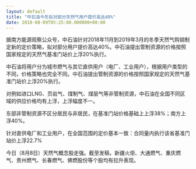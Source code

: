 ```yaml
---
layout: default
title: "中石油今冬拟对部分天然气用户提价高达40%"
date: 2018-08-09T05:25:08.000000+08:00
---
```


据南方能源观察公众号，中石油针对2018年11月到2019年3月的冬季天然气购销制定新的定价策略，拟对部分用户提价高达40%。中石油提出管制资源的价格按照国家规定的天然气基准门站价上浮20%执行。


中石油将用户分为城市燃气与其它直供用户（电厂、工业用户），根据用户类型的不同，价格策略也完全不同。中石油提出管制资源的价格按照国家规定的天然气基准门站价上浮20%执行。


对例如进口LNG、页岩气、煤制气、煤层气等非管制资源，中石油在全国不同区域的供应价格均有上浮，上浮幅度不一。


东部非管制资源不区分居民与非居民，在基准门站价格基础上上浮38%；南方上浮40%。


针对直供电厂和工业用户，在全国范围的定价基本一致：合同量内执行该省基准门站价上浮22.7%


今日（8月8日）天然气概念股走强。截至发稿，新疆火炬、大通燃气、重庆燃气、贵州燃气、长春燃气、佛燃股份等个股均有拉升表现。

